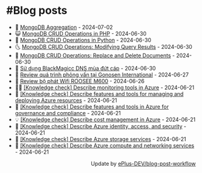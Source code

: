 # #Blog posts
<!-- BLOG-POST-LIST:START -->
- 🧰 [MongoDB Aggregation](https://eplus.dev/mongodb-aggregation) - 2024-07-02
- 😺 [MongoDB CRUD Operations in PHP](https://eplus.dev/mongodb-crud-operations-in-php) - 2024-06-30
- 🗽 [MongoDB CRUD Operations in Python](https://eplus.dev/mongodb-crud-operations-in-python) - 2024-06-30
- 🌜 [MongoDB CRUD Operations: Modifying Query Results](https://eplus.dev/mongodb-crud-operations-modifying-query-results) - 2024-06-30
- 📝 [MongoDB CRUD Operations: Replace and Delete Documents](https://eplus.dev/mongodb-crud-operations-replace-and-delete-documents) - 2024-06-30
- 🚀 [Sử dụng BlackMagicc DNS mùa đứt cáp](https://eplus.dev/su-dung-blackmagicc-dns-mua-dut-cap) - 2024-06-30
- 💼 [Review quá trình phỏng vấn tại Gonosen International](https://eplus.dev/review-qua-trinh-phong-van-tai-gonosen-international) - 2024-06-27
- 🦣 [Review bộ phát Wifi ROOSEE M600](https://eplus.dev/review-bo-phat-wifi-roosee-m600) - 2024-06-26
- 👨‍🏫 [[Knowledge check] Describe monitoring tools in Azure](https://eplus.dev/knowledge-check-describe-monitoring-tools-in-azure) - 2024-06-21
- 🔭 [[Knowledge check] Describe features and tools for managing and deploying Azure resources](https://eplus.dev/knowledge-check-describe-features-and-tools-for-managing-and-deploying-azure-resources) - 2024-06-21
- 🤡 [[Knowledge check] Describe features and tools in Azure for governance and compliance](https://eplus.dev/knowledge-check-describe-features-and-tools-in-azure-for-governance-and-compliance) - 2024-06-21
- 💡 [[Knowledge check] Describe cost management in Azure](https://eplus.dev/knowledge-check-describe-cost-management-in-azure) - 2024-06-21
- 🦣 [[Knowledge check] Describe Azure identity, access, and security](https://eplus.dev/knowledge-check-describe-azure-identity-access-and-security) - 2024-06-21
- 💪 [[Knowledge check] Describe Azure storage services](https://eplus.dev/knowledge-check-describe-azure-storage-services) - 2024-06-21
- 🤡 [[Knowledge check] Describe Azure compute and networking services](https://eplus.dev/knowledge-check-describe-azure-compute-and-networking-services) - 2024-06-21<!-- BLOG-POST-LIST:END -->
<div align="right">
  Update by <a target="_blank"
    href="https://github.com/ePlus-DEV/blog-post-workflow">ePlus-DEV/blog-post-workflow</a>
</div>
